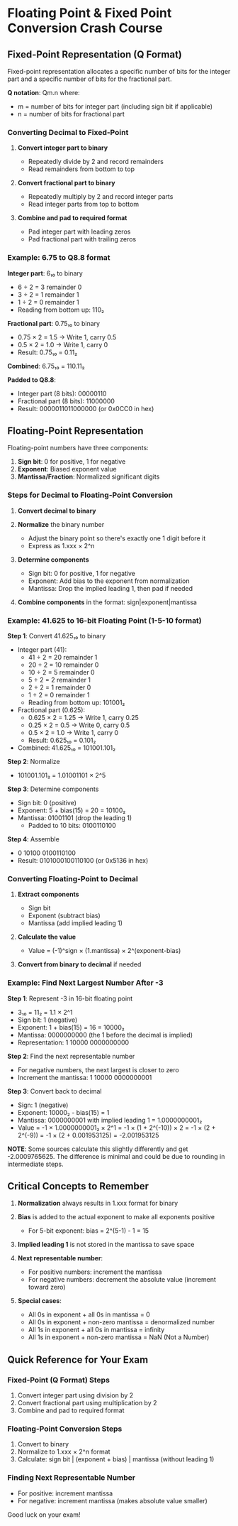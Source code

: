 # Floating Point & Fixed Point Conversion Crash Course

## Fixed-Point Representation (Q Format)

Fixed-point representation allocates a specific number of bits for the integer part and a specific number of bits for the fractional part.

**Q notation**: Qm.n where:
- m = number of bits for integer part (including sign bit if applicable)
- n = number of bits for fractional part

### Converting Decimal to Fixed-Point

1. **Convert integer part to binary**
   - Repeatedly divide by 2 and record remainders
   - Read remainders from bottom to top

2. **Convert fractional part to binary**
   - Repeatedly multiply by 2 and record integer parts
   - Read integer parts from top to bottom

3. **Combine and pad to required format**
   - Pad integer part with leading zeros
   - Pad fractional part with trailing zeros

### Example: 6.75 to Q8.8 format

**Integer part**: 6₁₀ to binary
- 6 ÷ 2 = 3 remainder 0
- 3 ÷ 2 = 1 remainder 1
- 1 ÷ 2 = 0 remainder 1
- Reading from bottom up: 110₂

**Fractional part**: 0.75₁₀ to binary
- 0.75 × 2 = 1.5 → Write 1, carry 0.5
- 0.5 × 2 = 1.0 → Write 1, carry 0
- Result: 0.75₁₀ = 0.11₂

**Combined**: 6.75₁₀ = 110.11₂

**Padded to Q8.8**:
- Integer part (8 bits): 00000110
- Fractional part (8 bits): 11000000
- Result: 0000011011000000 (or 0x0CC0 in hex)

## Floating-Point Representation

Floating-point numbers have three components:
1. **Sign bit**: 0 for positive, 1 for negative
2. **Exponent**: Biased exponent value
3. **Mantissa/Fraction**: Normalized significant digits

### Steps for Decimal to Floating-Point Conversion

1. **Convert decimal to binary**

2. **Normalize** the binary number
   - Adjust the binary point so there's exactly one 1 digit before it
   - Express as 1.xxx × 2^n

3. **Determine components**
   - Sign bit: 0 for positive, 1 for negative
   - Exponent: Add bias to the exponent from normalization
   - Mantissa: Drop the implied leading 1, then pad if needed

4. **Combine components** in the format: sign|exponent|mantissa

### Example: 41.625 to 16-bit Floating Point (1-5-10 format)

**Step 1**: Convert 41.625₁₀ to binary
- Integer part (41):
  - 41 ÷ 2 = 20 remainder 1
  - 20 ÷ 2 = 10 remainder 0
  - 10 ÷ 2 = 5 remainder 0
  - 5 ÷ 2 = 2 remainder 1
  - 2 ÷ 2 = 1 remainder 0
  - 1 ÷ 2 = 0 remainder 1
  - Reading from bottom up: 101001₂
- Fractional part (0.625):
  - 0.625 × 2 = 1.25 → Write 1, carry 0.25
  - 0.25 × 2 = 0.5 → Write 0, carry 0.5
  - 0.5 × 2 = 1.0 → Write 1, carry 0
  - Result: 0.625₁₀ = 0.101₂
- Combined: 41.625₁₀ = 101001.101₂

**Step 2**: Normalize
- 101001.101₂ = 1.01001101 × 2^5

**Step 3**: Determine components
- Sign bit: 0 (positive)
- Exponent: 5 + bias(15) = 20 = 10100₂
- Mantissa: 01001101 (drop the leading 1)
  - Padded to 10 bits: 0100110100

**Step 4**: Assemble
- 0 10100 0100110100
- Result: 0101000100110100 (or 0x5136 in hex)

### Converting Floating-Point to Decimal

1. **Extract components**
   - Sign bit
   - Exponent (subtract bias)
   - Mantissa (add implied leading 1)

2. **Calculate the value**
   - Value = (-1)^sign × (1.mantissa) × 2^(exponent-bias)

3. **Convert from binary to decimal** if needed

### Example: Find Next Largest Number After -3

**Step 1**: Represent -3 in 16-bit floating point
- 3₁₀ = 11₂ = 1.1 × 2^1
- Sign bit: 1 (negative)
- Exponent: 1 + bias(15) = 16 = 10000₂
- Mantissa: 0000000000 (the 1 before the decimal is implied)
- Representation: 1 10000 0000000000

**Step 2**: Find the next representable number
- For negative numbers, the next largest is closer to zero
- Increment the mantissa: 1 10000 0000000001

**Step 3**: Convert back to decimal
- Sign: 1 (negative)
- Exponent: 10000₂ - bias(15) = 1
- Mantissa: 0000000001 with implied leading 1 = 1.0000000001₂
- Value = -1 × 1.0000000001₂ × 2^1 
       = -1 × (1 + 2^(-10)) × 2
       = -1 × (2 + 2^(-9)) 
       = -1 × (2 + 0.001953125)
       = -2.001953125

**NOTE**: Some sources calculate this slightly differently and get -2.0009765625. The difference is minimal and could be due to rounding in intermediate steps.

## Critical Concepts to Remember

1. **Normalization** always results in 1.xxx format for binary

2. **Bias** is added to the actual exponent to make all exponents positive
   - For 5-bit exponent: bias = 2^(5-1) - 1 = 15

3. **Implied leading 1** is not stored in the mantissa to save space

4. **Next representable number**:
   - For positive numbers: increment the mantissa
   - For negative numbers: decrement the absolute value (increment toward zero)

5. **Special cases**:
   - All 0s in exponent + all 0s in mantissa = 0
   - All 0s in exponent + non-zero mantissa = denormalized number
   - All 1s in exponent + all 0s in mantissa = infinity
   - All 1s in exponent + non-zero mantissa = NaN (Not a Number)

## Quick Reference for Your Exam

### Fixed-Point (Q Format) Steps
1. Convert integer part using division by 2
2. Convert fractional part using multiplication by 2
3. Combine and pad to required format

### Floating-Point Conversion Steps
1. Convert to binary
2. Normalize to 1.xxx × 2^n format
3. Calculate: sign bit | (exponent + bias) | mantissa (without leading 1)

### Finding Next Representable Number
- For positive: increment mantissa
- For negative: increment mantissa (makes absolute value smaller)

Good luck on your exam!